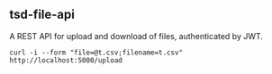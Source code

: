 
## tsd-file-api

A REST API for upload and download of files, authenticated by JWT.

```
curl -i --form "file=@t.csv;filename=t.csv" http://localhost:5000/upload
```